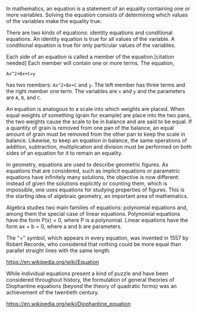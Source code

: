 In mathematics, an equation is a statement of an equality containing one or more variables. Solving the equation consists of determining which values of the variables make the equality true.

There are two kinds of equations: identity equations and conditional equations. An identity equation is true for all values of the variable. A conditional equation is true for only particular values of the variables.

Each side of an equation is called a member of the equation.[citation needed] Each member will contain one or more terms. The equation,

`Ax^2+Bx+C=y`

has two members: `Ax^2+Bx+C` and `y`. The left member has three terms and the right member one term. The variables are `x` and `y` and the parameters are `A`, `B`, and `C`.

An equation is analogous to a scale into which weights are placed. When equal weights of something (grain for example) are place into the two pans, the two weights cause the scale to be in balance and are said to be equal. If a quantity of grain is removed from one pan of the balance, an equal amount of grain must be removed from the other pan to keep the scale in balance. Likewise, to keep an equation in balance, the same operations of addition, subtraction, multiplication and division must be performed on both sides of an equation for it to remain an equality.


In geometry, equations are used to describe geometric figures. As equations that are considered, such as implicit equations or parametric equations have infinitely many solutions, the objective is now different: instead of given the solutions explicitly or counting them, which is impossible, one uses equations for studying properties of figures. This is the starting idea of algebraic geometry, an important area of mathematics.

Algebra studies two main families of equations: polynomial equations and, among them the special case of linear equations. Polynomial equations have the form P(x) = 0, where P is a polynomial. Linear equations have the form ax + b = 0, where a and b are parameters.

The "=" symbol, which appears in every equation, was invented in 1557 by Robert Recorde, who considered that nothing could be more equal than parallel straight lines with the same length.

https://en.wikipedia.org/wiki/Equation

While individual equations present a kind of puzzle and have been considered throughout history, the formulation of general theories of Diophantine equations (beyond the theory of quadratic forms) was an achievement of the twentieth century.

https://en.wikipedia.org/wiki/Diophantine_equation
